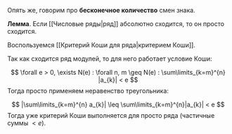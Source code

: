Опять же, говорим про **бесконечное количество** смен знака.

**Лемма**. Если [[Числовые ряды|ряд]] абсолютно сходится, то он просто сходится.

Воспользуемся [[Критерий Коши для ряда|критерием Коши]].

Так как сходится ряд модулей, то для него работает условие Коши:

$$
\forall e > 0, \exists N(e) : \forall n, m \geq N(e) : \sum\limits_{k=m}^{n} |a_{k}| < e
$$
Тогда просто применяем неравенство треугольника:

$$
|\sum\limits_{k=m}^{n} a_{k}| \leq \sum\limits_{k=m}^{n}|a_{k}| < e
$$
 Тогда уже критерий Коши выполняется для просто ряда (частичные суммы $< e$).

